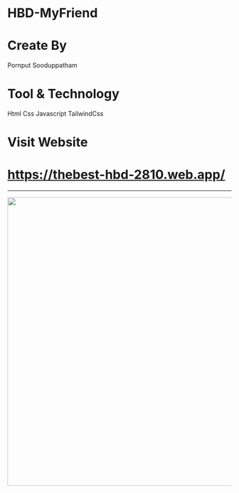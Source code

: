 # HBD-MyFriend
# Create By
Pornput Sooduppatham
# Tool & Technology
Html Css Javascript TailwindCss
# Visit Website
# https://thebest-hbd-2810.web.app/

---
<p align="center">
<a href="https://thebest-hbd-2810.web.app/">
<img src="Happy Birthday.gif" alt="" width="650" align="center"/>
</a>
</p>

